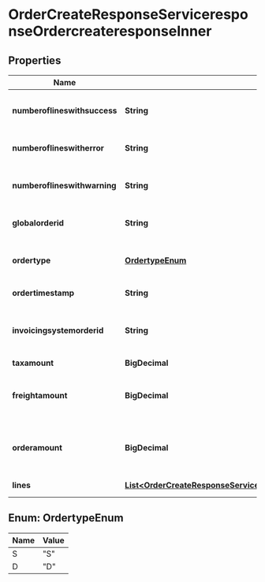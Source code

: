 

# OrderCreateResponseServiceresponseOrdercreateresponseInner


## Properties

| Name | Type | Description | Notes |
|------------ | ------------- | ------------- | -------------|
|**numberoflineswithsuccess** | **String** | Number of line items that were successful |  [optional] |
|**numberoflineswitherror** | **String** | Number of line items with error |  [optional] |
|**numberoflineswithwarning** | **String** | Number of line items with warnings |  [optional] |
|**globalorderid** | **String** | Ingram sales order number |  [optional] |
|**ordertype** | [**OrdertypeEnum**](#OrdertypeEnum) | S&#x3D;Stocked PO D&#x3D;Direct Ship PO |  [optional] |
|**ordertimestamp** | **String** | Time order received |  [optional] |
|**invoicingsystemorderid** | **String** | Ingram Micro generated order number |  [optional] |
|**taxamount** | **BigDecimal** |  |  [optional] |
|**freightamount** | **BigDecimal** | Freight amount customer pays for freight |  [optional] |
|**orderamount** | **BigDecimal** | Total amount of order with freight and taxes |  [optional] |
|**lines** | [**List&lt;OrderCreateResponseServiceresponseOrdercreateresponseInnerLinesInner&gt;**](OrderCreateResponseServiceresponseOrdercreateresponseInnerLinesInner.md) | Collection of lines |  [optional] |



## Enum: OrdertypeEnum

| Name | Value |
|---- | -----|
| S | &quot;S&quot; |
| D | &quot;D&quot; |



